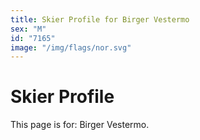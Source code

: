 ```yaml
---
title: Skier Profile for Birger Vestermo
sex: "M"
id: "7165"
image: "/img/flags/nor.svg" 
---
```


# Skier Profile

This page is for: Birger Vestermo.
    